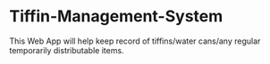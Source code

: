 # Tiffin-Management-System
This Web App will help keep record of tiffins/water cans/any regular temporarily distributable items.
